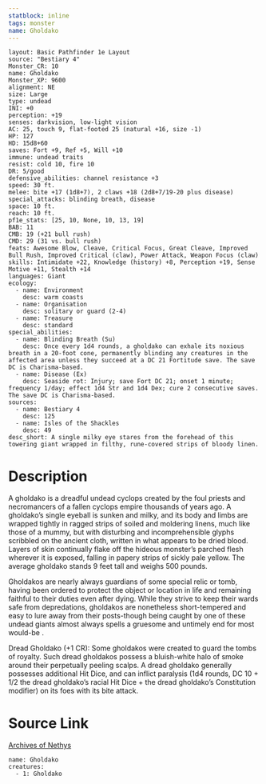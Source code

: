 ```yaml
---
statblock: inline
tags: monster
name: Gholdako
---
```

```statblock
layout: Basic Pathfinder 1e Layout
source: "Bestiary 4"
Monster_CR: 10
name: Gholdako
Monster_XP: 9600
alignment: NE
size: Large
type: undead
INI: +0
perception: +19
senses: darkvision, low-light vision
AC: 25, touch 9, flat-footed 25 (natural +16, size -1)
HP: 127
HD: 15d8+60
saves: Fort +9, Ref +5, Will +10
immune: undead traits
resist: cold 10, fire 10
DR: 5/good
defensive_abilities: channel resistance +3
speed: 30 ft.
melee: bite +17 (1d8+7), 2 claws +18 (2d8+7/19-20 plus disease)
special_attacks: blinding breath, disease
space: 10 ft.
reach: 10 ft.
pf1e_stats: [25, 10, None, 10, 13, 19]
BAB: 11
CMB: 19 (+21 bull rush)
CMD: 29 (31 vs. bull rush)
feats: Awesome Blow, Cleave, Critical Focus, Great Cleave, Improved Bull Rush, Improved Critical (claw), Power Attack, Weapon Focus (claw)
skills: Intimidate +22, Knowledge (history) +8, Perception +19, Sense Motive +11, Stealth +14
languages: Giant
ecology:
  - name: Environment
    desc: warm coasts
  - name: Organisation
    desc: solitary or guard (2-4)
  - name: Treasure
    desc: standard
special_abilities:
  - name: Blinding Breath (Su)
    desc: Once every 1d4 rounds, a gholdako can exhale its noxious breath in a 20-foot cone, permanently blinding any creatures in the affected area unless they succeed at a DC 21 Fortitude save. The save DC is Charisma-based.
  - name: Disease (Ex)
    desc: Seaside rot: Injury; save Fort DC 21; onset 1 minute; frequency 1/day; effect 1d4 Str and 1d4 Dex; cure 2 consecutive saves. The save DC is Charisma-based.
sources:
  - name: Bestiary 4
    desc: 125
  - name: Isles of the Shackles
    desc: 49
desc_short: A single milky eye stares from the forehead of this towering giant wrapped in filthy, rune-covered strips of bloody linen.
```
# Description
A gholdako is a dreadful undead cyclops created by the foul priests and necromancers of a fallen cyclops empire thousands of years ago. A gholdako’s single eyeball is sunken and milky, and its body and limbs are wrapped tightly in ragged strips of soiled and moldering linens, much like those of a mummy, but with disturbing and incomprehensible glyphs scribbled on the ancient cloth, written in what appears to be dried blood. Layers of skin continually flake off the hideous monster’s parched flesh wherever it is exposed, falling in papery strips of sickly pale yellow. The average gholdako stands 9 feet tall and weighs 500 pounds.

Gholdakos are nearly always guardians of some special relic or tomb, having been ordered to protect the object or location in life and remaining faithful to their duties even after dying. While they strive to keep their wards safe from depredations, gholdakos are nonetheless short-tempered and easy to lure away from their posts-though being caught by one of these undead giants almost always spells a gruesome and untimely end for most would-be .

Dread Gholdako (+1 CR): Some gholdakos were created to guard the tombs of royalty. Such dread gholdakos possess a bluish-white halo of smoke around their perpetually peeling scalps. A dread gholdako generally possesses additional Hit Dice, and can inflict paralysis (1d4 rounds, DC 10 + 1/2 the dread gholdako’s racial Hit Dice + the dread gholdako’s Constitution modifier) on its foes with its bite attack.
# Source Link
[Archives of Nethys](https://aonprd.com/MonsterDisplay.aspx?ItemName=Gholdako)
```encounter-table
name: Gholdako
creatures:
  - 1: Gholdako
```
